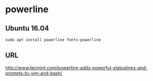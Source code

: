# powerline
## Ubuntu 16.04
```console
sudo apt install powerline fonts-powerline
```

## URL
http://www.tecmint.com/powerline-adds-powerful-statuslines-and-prompts-to-vim-and-bash/
